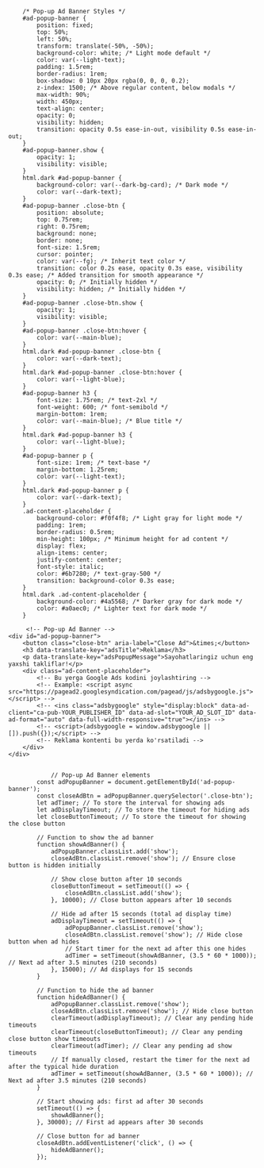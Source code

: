         /* Pop-up Ad Banner Styles */
        #ad-popup-banner {
            position: fixed;
            top: 50%;
            left: 50%;
            transform: translate(-50%, -50%);
            background-color: white; /* Light mode default */
            color: var(--light-text);
            padding: 1.5rem;
            border-radius: 1rem;
            box-shadow: 0 10px 20px rgba(0, 0, 0, 0.2);
            z-index: 1500; /* Above regular content, below modals */
            max-width: 90%;
            width: 450px;
            text-align: center;
            opacity: 0;
            visibility: hidden;
            transition: opacity 0.5s ease-in-out, visibility 0.5s ease-in-out;
        }
        #ad-popup-banner.show {
            opacity: 1;
            visibility: visible;
        }
        html.dark #ad-popup-banner {
            background-color: var(--dark-bg-card); /* Dark mode */
            color: var(--dark-text);
        }
        #ad-popup-banner .close-btn {
            position: absolute;
            top: 0.75rem;
            right: 0.75rem;
            background: none;
            border: none;
            font-size: 1.5rem;
            cursor: pointer;
            color: var(--fg); /* Inherit text color */
            transition: color 0.2s ease, opacity 0.3s ease, visibility 0.3s ease; /* Added transition for smooth appearance */
            opacity: 0; /* Initially hidden */
            visibility: hidden; /* Initially hidden */
        }
        #ad-popup-banner .close-btn.show {
            opacity: 1;
            visibility: visible;
        }
        #ad-popup-banner .close-btn:hover {
            color: var(--main-blue);
        }
        html.dark #ad-popup-banner .close-btn {
            color: var(--dark-text);
        }
        html.dark #ad-popup-banner .close-btn:hover {
            color: var(--light-blue);
        }
        #ad-popup-banner h3 {
            font-size: 1.75rem; /* text-2xl */
            font-weight: 600; /* font-semibold */
            margin-bottom: 1rem;
            color: var(--main-blue); /* Blue title */
        }
        html.dark #ad-popup-banner h3 {
            color: var(--light-blue);
        }
        #ad-popup-banner p {
            font-size: 1rem; /* text-base */
            margin-bottom: 1.25rem;
            color: var(--light-text);
        }
        html.dark #ad-popup-banner p {
            color: var(--dark-text);
        }
        .ad-content-placeholder {
            background-color: #f0f4f8; /* Light gray for light mode */
            padding: 1rem;
            border-radius: 0.5rem;
            min-height: 100px; /* Minimum height for ad content */
            display: flex;
            align-items: center;
            justify-content: center;
            font-style: italic;
            color: #6b7280; /* text-gray-500 */
            transition: background-color 0.3s ease;
        }
        html.dark .ad-content-placeholder {
            background-color: #4a5568; /* Darker gray for dark mode */
            color: #a0aec0; /* Lighter text for dark mode */
        }

         <!-- Pop-up Ad Banner -->
    <div id="ad-popup-banner">
        <button class="close-btn" aria-label="Close Ad">&times;</button>
        <h3 data-translate-key="adsTitle">Reklama</h3>
        <p data-translate-key="adsPopupMessage">Sayohatlaringiz uchun eng yaxshi takliflar!</p>
        <div class="ad-content-placeholder">
            <!-- Bu yerga Google Ads kodini joylashtiring -->
            <!-- Example: <script async src="https://pagead2.googlesyndication.com/pagead/js/adsbygoogle.js"></script> -->
            <!-- <ins class="adsbygoogle" style="display:block" data-ad-client="ca-pub-YOUR_PUBLISHER_ID" data-ad-slot="YOUR_AD_SLOT_ID" data-ad-format="auto" data-full-width-responsive="true"></ins> -->
            <!-- <script>(adsbygoogle = window.adsbygoogle || []).push({});</script> -->
            <!-- Reklama kontenti bu yerda ko'rsatiladi -->
        </div>
    </div>


                // Pop-up Ad Banner elements
            const adPopupBanner = document.getElementById('ad-popup-banner');
            const closeAdBtn = adPopupBanner.querySelector('.close-btn');
            let adTimer; // To store the interval for showing ads
            let adDisplayTimeout; // To store the timeout for hiding ads
            let closeButtonTimeout; // To store the timeout for showing the close button

            // Function to show the ad banner
            function showAdBanner() {
                adPopupBanner.classList.add('show');
                closeAdBtn.classList.remove('show'); // Ensure close button is hidden initially

                // Show close button after 10 seconds
                closeButtonTimeout = setTimeout(() => {
                    closeAdBtn.classList.add('show');
                }, 10000); // Close button appears after 10 seconds

                // Hide ad after 15 seconds (total ad display time)
                adDisplayTimeout = setTimeout(() => {
                    adPopupBanner.classList.remove('show');
                    closeAdBtn.classList.remove('show'); // Hide close button when ad hides
                    // Start timer for the next ad after this one hides
                    adTimer = setTimeout(showAdBanner, (3.5 * 60 * 1000)); // Next ad after 3.5 minutes (210 seconds)
                }, 15000); // Ad displays for 15 seconds
            }

            // Function to hide the ad banner
            function hideAdBanner() {
                adPopupBanner.classList.remove('show');
                closeAdBtn.classList.remove('show'); // Hide close button
                clearTimeout(adDisplayTimeout); // Clear any pending hide timeouts
                clearTimeout(closeButtonTimeout); // Clear any pending close button show timeouts
                clearTimeout(adTimer); // Clear any pending ad show timeouts
                // If manually closed, restart the timer for the next ad after the typical hide duration
                adTimer = setTimeout(showAdBanner, (3.5 * 60 * 1000)); // Next ad after 3.5 minutes (210 seconds)
            }

            // Start showing ads: first ad after 30 seconds
            setTimeout(() => {
                showAdBanner();
            }, 30000); // First ad appears after 30 seconds

            // Close button for ad banner
            closeAdBtn.addEventListener('click', () => {
                hideAdBanner();
            });